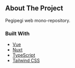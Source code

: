 ## About The Project

Pegipegi web mono-repository.

### Built With

- [Vue](https://vuejs.org/)
- [Nuxt](https://v3.nuxtjs.org/)
- [TypeScript](https://www.typescriptlang.org/)
- [Tailwind CSS](https://tailwindcss.com/)

